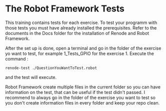 # The Robot Framework Tests

This training contains tests for each exercise.
To test your programm with those tests you must have already installed the prerequisites.
Refer to the documents in the Docs folder for the installation of Renode and Robot Framework.

After the set up is done, open a terminal and go in the folder of the exercise yo want to test, for example 1_Tests_GPIO for the exercise 1.
Execute the command :

```
renode-test ./QuestionYouWantToTest.robot
```

and the test will execute.

Robot Framework create multiple files in the current folder so you can have information on the test, that can be useful if the test didn't passed.
I recommend to always go in the folder of the exercise you want to test so you don't create information files in every folder and keep your repo clean.
